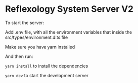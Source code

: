 # Reflexology System Server V2

To start the server:

Add .env file, with all the environment variables that inside the src/types/environment.d.ts file

Make sure you have yarn installed

And then run:

`yarn install` to install the dependencies

`yarn dev` to start the development server
